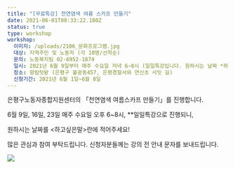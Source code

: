 ```yaml
---
title: "[무료특강] 천연염색 여름 스카프 만들기"
date: 2021-06-01T08:33:22.180Z
status: true
type: workshop
workshop:
  이미지: /uploads/2106_문화프로그램.jpg
  대상: 지역주민 및 노동자 (각 10명/선착순)
  문의: 노동복지팀 02-6952-1874
  일시: 2021년 6월 9일부터 매주 수요일 저녁 6~8시 (일일특강입니다. 원하시는 날짜 *하고싶은말*에 적어주세요!)
  장소: 향림텃밭 (은평구 불광동457, 은평경찰서와 연신초 사잇 길)
  신청기간: 2021년 6월 1일~6월 8일
---
```

은평구노동자종합지원센터의 「천연염색 여름스카프 만들기」를 진행합니다. 

6월 9일, 16일, 23일 매주 수요일 오후 6~8시, \*\*일일특강으로 진행되니,  

원하시는 날짜를 <하고싶은말>란에 적어주세요! 

 많은 관심과 참여 부탁드립니다. 신청자분들께는 강의 전 안내 문자를 보내드립니다.

![](/uploads/2106_문화프로그램.jpg " ")